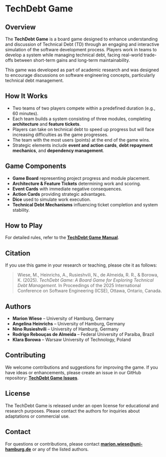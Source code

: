 # TechDebt Game

## Overview
The **TechDebt Game** is a board game designed to enhance understanding and discussion of Technical Debt (TD) through an engaging and interactive simulation of the software development process. Players work in teams to develop a system while managing technical debt, facing real-world trade-offs between short-term gains and long-term maintainability. 

This game was developed as part of academic research and was designed to encourage discussions on software engineering concepts, particularly technical debt management.

## How It Works
- Two teams of two players compete within a predefined duration (e.g., 60 minutes).
- Each team builds a system consisting of three modules, completing **architecture** and **feature tickets**.
- Players can take on technical debt to speed up progress but will face increasing difficulties as the game progresses.
- The team with the most users (points) at the end of the game wins.
- Strategic elements include **event and action cards**, **debt repayment mechanics**, and **dependency management**.

## Game Components
- **Game Board** representing project progress and module placement.
- **Architecture & Feature Tickets** determining work and scoring.
- **Event Cards** with immediate negative consequences.
- **Action Cards** providing strategic advantages.
- **Dice** used to simulate work execution.
- **Technical Debt Mechanisms** influencing ticket completion and system stability.

## How to Play
For detailed rules, refer to the **[TechDebt Game Manual](./manual.md)**.

## Citation
If you use this game in your research or teaching, please cite it as follows:

> Wiese, M., Heinrichs, A., Rusieshvili, N., de Almeida, R. R., & Borowa, K. (2025). *TechDebt Game: A Board Game for Exploring Technical Debt Management*. In Proceedings of the 2025 International Conference on Software Engineering (ICSE), Ottawa, Ontario, Canada.

## Authors
- **Marion Wiese** – University of Hamburg, Germany
- **Angelina Heinrichs** – University of Hamburg, Germany
- **Nino Rusieshvili** – University of Hamburg, Germany
- **Rodrigo Rebouças de Almeida** – Federal University of Paraíba, Brazil
- **Klara Borowa** – Warsaw University of Technology, Poland


## Contributing
We welcome contributions and suggestions for improving the game. If you have ideas or enhancements, please create an issue in our GitHub repository: **[TechDebt Game Issues](https://github.com/TechDebtGame/TechDebtGame/issues)**.


## License
The TechDebt Game is released under an open license for educational and research purposes. Please contact the authors for inquiries about adaptations or commercial use.

## Contact
For questions or contributions, please contact **marion.wiese@uni-hamburg.de** or any of the listed authors.
